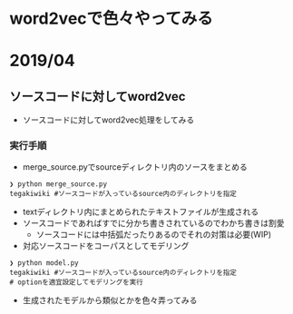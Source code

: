 # word2vecで色々やってみる

# 2019/04
## ソースコードに対してword2vec
- ソースコードに対してword2vec処理をしてみる
### 実行手順
- merge_source.pyでsourceディレクトリ内のソースをまとめる
```
❯ python merge_source.py
tegakiwiki #ソースコードが入っているsource内のディレクトリを指定
```
- textディレクトリ内にまとめられたテキストファイルが生成される
- ソースコードであればすでに分かち書きされているのでわかち書きは割愛
  - ソースコードには中括弧だったりあるのでそれの対策は必要(WIP)
- 対応ソースコードをコーパスとしてモデリング
```
❯ python model.py
tegakiwiki #ソースコードが入っているsource内のディレクトリを指定
# optionを適宜設定してモデリングを実行
```
- 生成されたモデルから類似とかを色々弄ってみる
